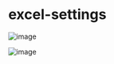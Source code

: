 # excel-settings

![image](https://github.com/winofsql/excel-settings/assets/1501327/d87d27cd-4c1d-4862-b81e-934881eabaea)

![image](https://github.com/winofsql/excel-settings/assets/1501327/efc1f270-e679-464b-844e-19d1a49d53d5)
